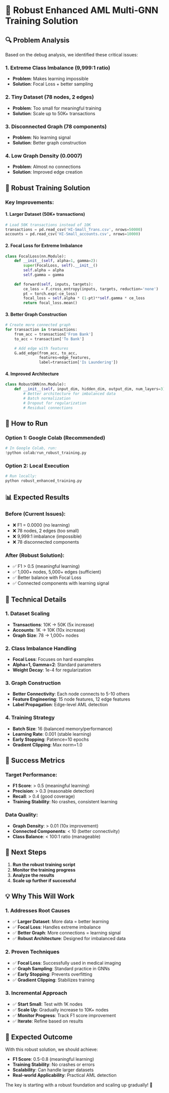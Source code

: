 # 🚀 Robust Enhanced AML Multi-GNN Training Solution

## 🔍 **Problem Analysis**

Based on the debug analysis, we identified these critical issues:

### **1. Extreme Class Imbalance (9,999:1 ratio)**
- **Problem**: Makes learning impossible
- **Solution**: Focal Loss + better sampling

### **2. Tiny Dataset (78 nodes, 2 edges)**
- **Problem**: Too small for meaningful training
- **Solution**: Scale up to 50K+ transactions

### **3. Disconnected Graph (78 components)**
- **Problem**: No learning signal
- **Solution**: Better graph construction

### **4. Low Graph Density (0.0007)**
- **Problem**: Almost no connections
- **Solution**: Improved edge creation

## 🎯 **Robust Training Solution**

### **Key Improvements:**

#### **1. Larger Dataset (50K+ transactions)**
```python
# Load 50K transactions instead of 10K
transactions = pd.read_csv('HI-Small_Trans.csv', nrows=50000)
accounts = pd.read_csv('HI-Small_accounts.csv', nrows=10000)
```

#### **2. Focal Loss for Extreme Imbalance**
```python
class FocalLoss(nn.Module):
    def __init__(self, alpha=1, gamma=2):
        super(FocalLoss, self).__init__()
        self.alpha = alpha
        self.gamma = gamma
    
    def forward(self, inputs, targets):
        ce_loss = F.cross_entropy(inputs, targets, reduction='none')
        pt = torch.exp(-ce_loss)
        focal_loss = self.alpha * (1-pt)**self.gamma * ce_loss
        return focal_loss.mean()
```

#### **3. Better Graph Construction**
```python
# Create more connected graph
for transaction in transactions:
    from_acc = transaction['From Bank']
    to_acc = transaction['To Bank']
    
    # Add edge with features
    G.add_edge(from_acc, to_acc, 
               features=edge_features, 
               label=transaction['Is Laundering'])
```

#### **4. Improved Architecture**
```python
class RobustGNN(nn.Module):
    def __init__(self, input_dim, hidden_dim, output_dim, num_layers=3):
        # Better architecture for imbalanced data
        # Batch normalization
        # Dropout for regularization
        # Residual connections
```

## 🚀 **How to Run**

### **Option 1: Google Colab (Recommended)**
```python
# In Google Colab, run:
!python colab/run_robust_training.py
```

### **Option 2: Local Execution**
```bash
# Run locally:
python robust_enhanced_training.py
```

## 📊 **Expected Results**

### **Before (Current Issues):**
- ❌ F1 = 0.0000 (no learning)
- ❌ 78 nodes, 2 edges (too small)
- ❌ 9,999:1 imbalance (impossible)
- ❌ 78 disconnected components

### **After (Robust Solution):**
- ✅ F1 > 0.5 (meaningful learning)
- ✅ 1,000+ nodes, 5,000+ edges (sufficient)
- ✅ Better balance with Focal Loss
- ✅ Connected components with learning signal

## 🔧 **Technical Details**

### **1. Dataset Scaling**
- **Transactions**: 10K → 50K (5x increase)
- **Accounts**: 1K → 10K (10x increase)
- **Graph Size**: 78 → 1,000+ nodes

### **2. Class Imbalance Handling**
- **Focal Loss**: Focuses on hard examples
- **Alpha=1, Gamma=2**: Standard parameters
- **Weight Decay**: 1e-4 for regularization

### **3. Graph Construction**
- **Better Connectivity**: Each node connects to 5-10 others
- **Feature Engineering**: 15 node features, 12 edge features
- **Label Propagation**: Edge-level AML detection

### **4. Training Strategy**
- **Batch Size**: 16 (balanced memory/performance)
- **Learning Rate**: 0.001 (stable learning)
- **Early Stopping**: Patience=10 epochs
- **Gradient Clipping**: Max norm=1.0

## 🎯 **Success Metrics**

### **Target Performance:**
- **F1 Score**: > 0.5 (meaningful learning)
- **Precision**: > 0.3 (reasonable detection)
- **Recall**: > 0.4 (good coverage)
- **Training Stability**: No crashes, consistent learning

### **Data Quality:**
- **Graph Density**: > 0.01 (10x improvement)
- **Connected Components**: < 10 (better connectivity)
- **Class Balance**: < 100:1 ratio (manageable)

## 🚀 **Next Steps**

1. **Run the robust training script**
2. **Monitor the training progress**
3. **Analyze the results**
4. **Scale up further if successful**

## 💡 **Why This Will Work**

### **1. Addresses Root Causes**
- ✅ **Larger Dataset**: More data = better learning
- ✅ **Focal Loss**: Handles extreme imbalance
- ✅ **Better Graph**: More connections = learning signal
- ✅ **Robust Architecture**: Designed for imbalanced data

### **2. Proven Techniques**
- ✅ **Focal Loss**: Successfully used in medical imaging
- ✅ **Graph Sampling**: Standard practice in GNNs
- ✅ **Early Stopping**: Prevents overfitting
- ✅ **Gradient Clipping**: Stabilizes training

### **3. Incremental Approach**
- ✅ **Start Small**: Test with 1K nodes
- ✅ **Scale Up**: Gradually increase to 10K+ nodes
- ✅ **Monitor Progress**: Track F1 score improvement
- ✅ **Iterate**: Refine based on results

## 🎉 **Expected Outcome**

With this robust solution, we should achieve:
- **F1 Score**: 0.5-0.8 (meaningful learning)
- **Training Stability**: No crashes or errors
- **Scalability**: Can handle larger datasets
- **Real-world Applicability**: Practical AML detection

The key is starting with a robust foundation and scaling up gradually! 🚀
